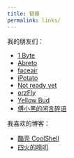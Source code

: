 ```yaml
---
title: 链接
permalink: links/
---
```


我的朋友们：

- [1 Byte](https://1byte.io)
- [Abreto](https://blog.abreto.net)
- [faceair](https://faceair.me)
- [iPotato](http://ipotato.me)
- [Not ready yet](https://infinnie.github.io)
- [orzFly](https://orzfly.com)
- [Yellow Bud](https://yellowbud.me)
- [傅小黑的闲言碎语](https://fuxiaohei.me)

我喜欢的博客：

- [酷壳 CoolShell](https://coolshell.cn)
- [四火的唠叨](https://www.raychase.net)
